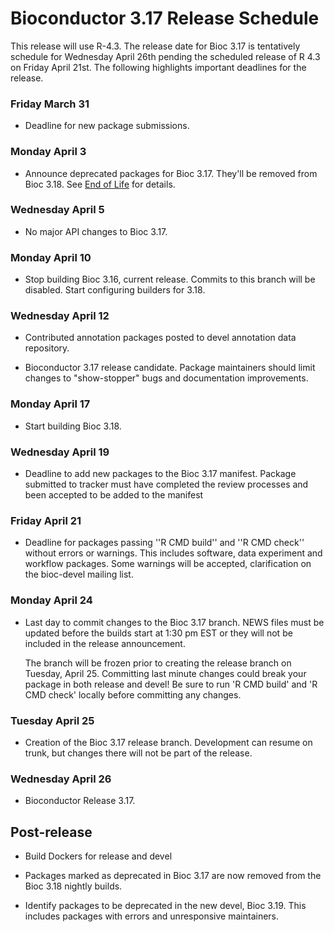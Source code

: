 # Bioconductor 3.17 Release Schedule

This release will use R-4.3. The release date for Bioc 3.17 is tentatively
schedule for Wednesday April 26th pending the scheduled release of R 4.3 on
Friday April 21st. The following highlights important deadlines for the release.


### Friday March 31 

* Deadline for new package submissions.

### Monday April 3

* Announce deprecated packages for Bioc 3.17. They'll be removed from Bioc 3.18.
  See [End of Life](http://contributions.bioconductor.org/package-end-of-life-policy.html) for details.

### Wednesday April 5

*  No major API changes to Bioc 3.17.

### Monday April 10

* Stop building Bioc 3.16, current release. Commits to this branch will be
  disabled. Start configuring builders for 3.18.

### Wednesday April 12

* Contributed annotation packages posted to devel annotation data repository.

* Bioconductor 3.17 release candidate.  Package maintainers should limit
  changes to "show-stopper" bugs and documentation improvements.

### Monday April 17

* Start building Bioc 3.18.

### Wednesday April 19

* Deadline to add new packages to the Bioc 3.17 manifest. Package submitted to
  tracker must have completed the review processes and been accepted to be added
  to the manifest

### Friday April 21

* Deadline for packages passing ''R CMD build'' and ''R CMD check''
  without errors or warnings. This includes software, data experiment
  and workflow packages. Some warnings will be accepted, clarification
  on the bioc-devel mailing list.

### Monday April 24

* Last day to commit changes to the Bioc 3.17 branch. NEWS files
  must be updated before the builds start at 1:30 pm EST or they will
  not be included in the release announcement.

  The branch will be frozen prior to creating the release branch on Tuesday,
  April 25.  Committing last minute changes could break your package in both
  release and devel! Be sure to run 'R CMD build' and 'R CMD check' locally
  before committing any changes.

### Tuesday April 25

* Creation of the Bioc 3.17 release branch. Development can resume on
  trunk, but changes there will not be part of the release.

### Wednesday April 26

* Bioconductor Release 3.17.


## Post-release

* Build Dockers for release and devel

* Packages marked as deprecated in Bioc 3.17 are now removed from the
  Bioc 3.18 nightly builds.

* Identify packages to be deprecated in the new devel, Bioc 3.19.
  This includes packages with errors and unresponsive maintainers.
